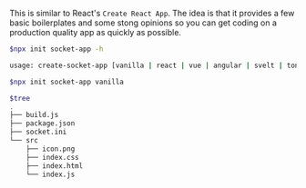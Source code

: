 This is similar to React's `Create React App`. The idea is that it provides a
few basic boilerplates and some stong opinions so you can get coding on a
production quality app as quickly as possible.

```bash
$npx init socket-app -h

usage: create-socket-app [vanilla | react | vue | angular | svelt | tonic]
```

```bash
$npx init socket-app vanilla

$tree
.
├── build.js
├── package.json
├── socket.ini
└── src
    ├── icon.png
    ├── index.css
    ├── index.html
    └── index.js
```
